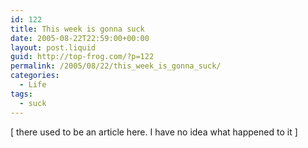 ```yaml
---
id: 122
title: This week is gonna suck
date: 2005-08-22T22:59:00+00:00
layout: post.liquid
guid: http://top-frog.com/?p=122
permalink: /2005/08/22/this_week_is_gonna_suck/
categories:
  - Life
tags:
  - suck
---
```


[ there used to be an article here. I have no idea what happened to it ]
